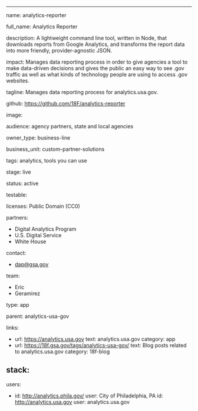 ---

name: analytics-reporter

full_name: Analytics Reporter

description: A lightweight command line tool, written in Node, that downloads reports from Google Analytics, and transforms the report data into more friendly, provider-agnostic JSON.

impact: Manages data reporting process in order to give agencies a tool to make data-driven decisions and gives the public an easy way to see .gov traffic as well as what kinds of technology people are using to access .gov websites.

tagline: Manages data reporting process for analytics.usa.gov.

github: https://github.com/18F/analytics-reporter

image:

audience: agency partners, state and local agencies

owner_type: business-line

business_unit: custom-partner-solutions

tags: analytics, tools you can use

stage: live

status: active

testable:

licenses: Public Domain (CC0)

partners:
- Digital Analytics Program
- U.S. Digital Service
- White House

contact:
- dap@gsa.gov

team:
- Eric
- Geramirez

type: app

parent: analytics-usa-gov

links:
- url: https://analytics.usa.gov
  text: analytics.usa.gov
  category: app
- url: https://18f.gsa.gov/tags/analytics-usa-gov/
  text: Blog posts related to analytics.usa.gov
  category: 18f-blog


stack:
-

users:
- id: http://analytics.phila.gov/
  user: City of Philadelphia, PA
  id: http://analytics.usa.gov
  user: analytics.usa.gov

